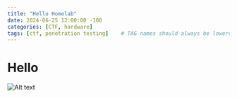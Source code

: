 ```yaml
--- 
title: "Hello Homelab"
date: 2024-06-25 12:00:00 -100
categories: [CTF, hardware]
tags: [ctf, penetration testing]    # TAG names should always be lowercase
---
```


# Hello

![Alt text](https://upload.wikimedia.org/wikipedia/commons/thumb/7/70/Public_key_encryption_keys.svg/1200px-Public_key_encryption_keys.svg.png)